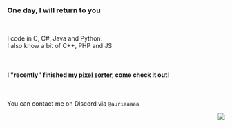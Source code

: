 ### One day, I will return to you

<br>

I code in C, C#, Java and Python.<br>
I also know a bit of C++, PHP and JS

<br>

#### I "recently" finished my [pixel sorter](https://github.com/Nitaki-dev/pixel-sorter), come check it out!

<br>

You can contact me on Discord via ```@auriaaaaa```

<img align="right" src="https://komarev.com/ghpvc/?username=nitaki-dev&color=ff69b4">
